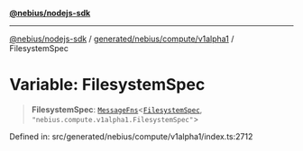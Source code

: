 [**@nebius/nodejs-sdk**](../../../../../README.md)

***

[@nebius/nodejs-sdk](../../../../../README.md) / [generated/nebius/compute/v1alpha1](../README.md) / FilesystemSpec

# Variable: FilesystemSpec

> **FilesystemSpec**: [`MessageFns`](../../../../../runtime/protos/core/interfaces/MessageFns.md)\<[`FilesystemSpec`](../interfaces/FilesystemSpec.md), `"nebius.compute.v1alpha1.FilesystemSpec"`\>

Defined in: src/generated/nebius/compute/v1alpha1/index.ts:2712
